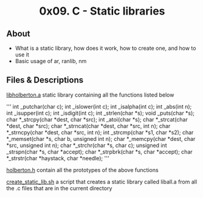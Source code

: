 # <div align="center">0x09. C - Static libraries</div>

## About

   - What is a static library, how does it work, how to create one, and how to use it
   - Basic usage of ar, ranlib, nm

## Files & Descriptions

[libholberton.a](https://github.com/Jenni-Foued/holbertonschool-low_level_programming/tree/master/0x09-static_libraries/libholberton.a)  static library containing all the functions listed below

'''
int _putchar(char c);
int _islower(int c);
int _isalpha(int c);
int _abs(int n);
int _isupper(int c);
int _isdigit(int c);
int _strlen(char *s);
void _puts(char *s);
char *_strcpy(char *dest, char *src);
int _atoi(char *s);
char *_strcat(char *dest, char *src);
char *_strncat(char *dest, char *src, int n);
char *_strncpy(char *dest, char *src, int n);
int _strcmp(char *s1, char *s2);
char *_memset(char *s, char b, unsigned int n);
char *_memcpy(char *dest, char *src, unsigned int n);
char *_strchr(char *s, char c);
unsigned int _strspn(char *s, char *accept);
char *_strpbrk(char *s, char *accept);
char *_strstr(char *haystack, char *needle);
'''

[holberton.h](https://github.com/Jenni-Foued/holbertonschool-low_level_programming/tree/master/0x09-static_libraries/holberton.h)  contain all the prototypes of the above functions

[create_static_lib.sh](https://github.com/Jenni-Foued/holbertonschool-low_level_programming/tree/master/0x09-static_libraries/create_static_lib.sh)  a script that creates a static library called liball.a from all the .c files that are in the current directory
